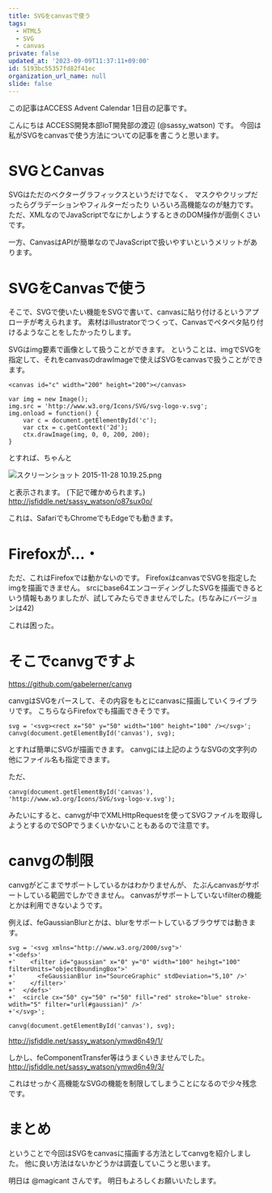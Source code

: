 ```yaml
---
title: SVGをcanvasで使う
tags:
  - HTML5
  - SVG
  - canvas
private: false
updated_at: '2023-09-09T11:37:11+09:00'
id: 5193bc55357fd82f41ec
organization_url_name: null
slide: false
---
```

この記事はACCESS Advent Calendar 1日目の記事です。

こんにちは ACCESS開発本部IoT開発部の渡辺 (@sassy_watson) です。
今回は私がSVGをcanvasで使う方法についての記事を書こうと思います。

# SVGとCanvas

SVGはただのベクターグラフィックスというだけでなく、
マスクやクリップだったらグラデーションやフィルターだったり
いろいろ高機能なのが魅力です。
ただ、XMLなのでJavaScriptでなにかしようするときのDOM操作が面倒くさいです。

一方、CanvasはAPIが簡単なのでJavaScriptで扱いやすいというメリットがあります。


# SVGをCanvasで使う

そこで、SVGで使いたい機能をSVGで書いて、canvasに貼り付けるというアプローチが考えられます。
素材はillustratorでつくって、Canvasでペタペタ貼り付けるようなことをしたかったりします。

SVGはimg要素で画像として扱うことができます。
ということは、imgでSVGを指定して、それをcanvasのdrawImageで使えばSVGをcanvasで扱うことができます。

```html:
<canvas id="c" width="200" height="200"></canvas>
```

```javascript:
var img = new Image();
img.src = 'http://www.w3.org/Icons/SVG/svg-logo-v.svg';
img.onload = function() {
    var c = document.getElementById('c');
	var ctx = c.getContext('2d');
	ctx.drawImage(img, 0, 0, 200, 200);
}
```

とすれば、ちゃんと

![スクリーンショット 2015-11-28 10.19.25.png](https://qiita-image-store.s3.amazonaws.com/0/4044/708569c3-a0f8-131a-62bd-ab6fd420660e.png "スクリーンショット 2015-11-28 10.19.25.png")

と表示されます。
(下記で確かめられます。)
http://jsfiddle.net/sassy_watson/o87sux0o/

これは、SafariでもChromeでもEdgeでも動きます。


# Firefoxが…・

ただ、これはFirefoxでは動かないのです。
FirefoxはcanvasでSVGを指定したimgを描画できません。
srcにbase64エンコーディングしたSVGを描画できるという情報もありましたが、試してみたらできませんでした。(ちなみにバージョンは42)

これは困った。

# そこでcanvgですよ

https://github.com/gabelerner/canvg

canvgはSVGをパースして、その内容をもとにcanvasに描画していくライブラリです。
こちらならFirefoxでも描画できそうです。


```javascript:
svg = '<svg><rect x="50" y="50" width="100" height="100" /></svg>';
canvg(document.getElementById('canvas'), svg);
```

とすれば簡単にSVGが描画できます。
canvgには上記のようなSVGの文字列の他にファイル名も指定できます。

ただ、

```javascript:
canvg(document.getElementById('canvas'), 'http://www.w3.org/Icons/SVG/svg-logo-v.svg');
```

みたいにすると、canvgが中でXMLHttpRequestを使ってSVGファイルを取得しようとするのでSOPでうまくいかないこともあるので注意です。

# canvgの制限


canvgがどこまでサポートしているかはわかりませんが、
たぶんcanvasがサポートしている範囲でしかできません。
canvasがサポートしていないfilterの機能とかは利用できないようです。

例えば、feGaussianBlurとかは、blurをサポートしているブラウザでは動きます。

```javascript:
svg = '<svg xmlns="http://www.w3.org/2000/svg">'
+'<defs>'
+'    <filter id="gaussian" x="0" y="0" width="100" heihgt="100" filterUnits="objectBoundingBox">'
+'      <feGaussianBlur in="SourceGraphic" stdDeviation="5,10" />'
+'    </filter>'
+'  </defs>'
+'  <circle cx="50" cy="50" r="50" fill="red" stroke="blue" stroke-wdith="5" filter="url(#gaussian)" />'
+'</svg>';

canvg(document.getElementById('canvas'), svg);
```

http://jsfiddle.net/sassy_watson/ymwd6n49/1/


しかし、feComponentTransfer等はうまくいきませんでした。
http://jsfiddle.net/sassy_watson/ymwd6n49/3/

これはせっかく高機能なSVGの機能を制限してしまうことになるので少々残念です。

# まとめ

ということで今回はSVGをcanvasに描画する方法としてcanvgを紹介しました。
他に良い方法はないかどうかは調査していこうと思います。

明日は @magicant さんです。
明日もよろしくお願いいたします。




 

